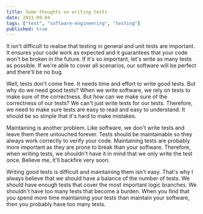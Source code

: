 ```yaml
---
title: Some thoughts on writing tests
date: 2021-09-04
tags: ["test", "software-engineering", "testing"]
published: true
---
```


It isn't difficult to realise that testing in general and unit tests are important. It ensures your code work as expected and it guarantees that your code won't be broken in the future. If it's so important, let's write as many tests as possible. If we're able to cover all scenarios, our software will be perfect and there'll be no bug.

Well, tests don't come free. It needs time and effort to write good tests. But why do we need good tests? When we write software, we rely on tests to make sure of the correctness. But how can we make sure of the correctness of our tests? We can't just write tests for our tests. Therefore, we need to make sure tests are easy to read and easy to understand. It should be so simple that it's hard to make mistakes.

Maintaining is another problem. Like software, we don't write tests and leave them there untouched forever. Tests should be maintainable so they always work correctly to verify your code. Maintaining tests are probably more important as they are prone to break than your software. Therefore, when writing tests, we shouldn't have it in mind that we only write the test once. Believe me, it'll backfire very soon.

Writing good tests is difficult and maintaining them isn't easy. That's why I always believe that we should have a balance of the number of tests. We should have enough tests that cover the most important logic branches. We shouldn't have too many tests that become a burden. When you find that you spend more time maintaining your tests than maintain your software, then you probably have too many tests.
